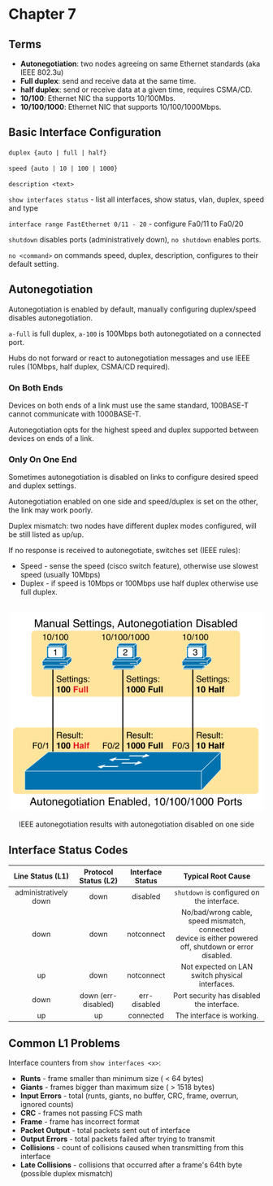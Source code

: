 # Chapter 7

## Terms

* **Autonegotiation**: two nodes agreeing on same Ethernet standards (aka IEEE 802.3u)
* **Full duplex**: send and receive data at the same time.
* **half duplex**: send or receive data at a given time, requires CSMA/CD.
* **10/100**: Ethernet NIC tha supports 10/100Mbs.
* **10/100/1000**: Ethernet NIC that supports 10/100/1000Mbps.

## Basic Interface Configuration

`duplex {auto | full | half}`

`speed {auto | 10 | 100 | 1000}`

`description <text>`

`show interfaces status` - list all interfaces, show status, vlan, duplex, speed and type

`interface range FastEthernet 0/11 - 20` - configure Fa0/11 to Fa0/20

`shutdown` disables ports (administratively down), `no shutdown` enables ports.

`no <command>` on commands speed, duplex, description, configures to their default setting.

## Autonegotiation

Autonegotiation is enabled by default, manually configuring duplex/speed disables autonegotiation.

`a-full` is full duplex, `a-100` is 100Mbps both autonegotiated on a connected port.

Hubs do not forward or react to autonegotiation messages and use IEEE rules (10Mbps, half duplex, CSMA/CD required).

### On Both Ends

Devices on both ends of a link must use the same standard, 100BASE-T cannot communicate with 1000BASE-T.

Autonegotiation opts for the highest speed and duplex supported between devices on ends of a link.

### Only On One End

Sometimes autonegotiation is disabled on links to configure desired speed and duplex settings.

Autonegotiation enabled on one side and speed/duplex is set on the other, the link may work poorly.

Duplex mismatch: two nodes have different duplex modes configured, will be still listed as up/up.

If no response is received to autonegotiate, switches set (IEEE rules):
* Speed - sense the speed (cisco switch feature), otherwise use slowest speed (usually 10Mbps)
* Duplex - if speed is 10Mbps or 100Mbps use half duplex otherwise use full duplex.

<div style="text-align: center">
    <br>
    <img src="images/autonegotiation-failed.png" width="500px" alt="IEEE autonegotiation results with autonegotiation disabled on one side">
    <p>IEEE autonegotiation results with autonegotiation disabled on one side</p>
</div>

## Interface Status Codes

| Line Status (L1) | Protocol<br>Status (L2) | Interface<br>Status | Typical Root Cause |
| :-: | :-: | :-: | :-: |
| administratively down | down | disabled | `shutdown` is configured on the interface. |
| down | down | notconnect | No/bad/wrong cable, speed mismatch, connected<br> device is either powered off, shutdown or error disabled. |
| up | down | notconnect | Not expected on LAN switch physical interfaces. |
| down | down (err-disabled) | err-disabled | Port security has disabled the interface. |
| up | up | connected | The interface is working. |

## Common L1 Problems

Interface counters from `show interfaces <x>`:
* **Runts** - frame smaller than minimum size ( < 64 bytes)
* **Giants** - frames bigger than maximum size ( > 1518 bytes)
* **Input Errors** - total (runts, giants, no buffer, CRC, frame, overrun, ignored counts)
* **CRC** - frames not passing FCS math
* **Frame** - frame has incorrect format
* **Packet Output** - total packets sent out of interface
* **Output Errors** - total packets failed after trying to transmit
* **Collisions** - count of collisions caused when transmitting from this interface
* **Late Collisions** - collisions that occurred after a frame's 64th byte (possible duplex mismatch)